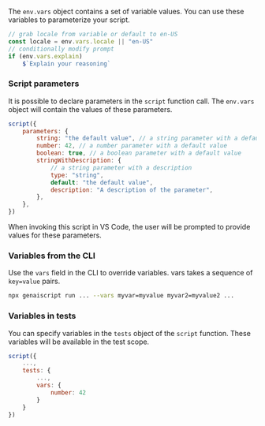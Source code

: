 
The `env.vars` object contains a set of variable values. You can use these variables to parameterize your script.

```javascript
// grab locale from variable or default to en-US
const locale = env.vars.locale || "en-US"
// conditionally modify prompt
if (env.vars.explain)
    $`Explain your reasoning`
```

### Script parameters

It is possible to declare parameters in the `script` function call. The `env.vars` object will contain the values of these parameters.

```js
script({
    parameters: {
        string: "the default value", // a string parameter with a default value
        number: 42, // a number parameter with a default value
        boolean: true, // a boolean parameter with a default value
        stringWithDescription: {
            // a string parameter with a description
            type: "string",
            default: "the default value",
            description: "A description of the parameter",
        },
    },
})
```

When invoking this script in VS Code, the user will be prompted to provide values for these parameters.

### Variables from the CLI

Use the `vars` field in the CLI to override variables. vars takes a sequence of `key=value` pairs.

```sh
npx genaiscript run ... --vars myvar=myvalue myvar2=myvalue2 ...
```

### Variables in tests

You can specify variables in the `tests` object of the `script` function. These variables will be available in the test scope.

```js "vars"
script({
    ...,
    tests: {
        ...,
        vars: {
            number: 42
        }
    }
})
```
